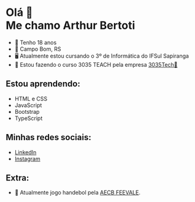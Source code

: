 # Olá 👋 <br> Me chamo Arthur Bertoti

- 🙂 Tenho 18 anos
- 📌 Campo Bom, RS
- 🖥️ Atualmente estou cursando o 3º de Informática do IFSul Sapiranga
- 🚀 Estou fazendo o curso 3035 TEACH pela empresa [3035Tech💜](https://www.linkedin.com/company/3035-tech/)

## Estou aprendendo:
- HTML e CSS
- JavaScript
- Bootstrap
- TypeScript

## Minhas redes sociais:
- [LinkedIn](https://www.linkedin.com/in/arthurbertoti/)
- [Instagram](https://www.instagram.com/arthur_bertoti/)

## Extra:
- 🤾‍ Atualmente jogo handebol pela [AECB FEEVALE](https://www.instagram.com/handebol.campobom/).
<!--


**arthurbertoti/arthurbertoti** is a ✨ _special_ ✨ repository because its `README.md` (this file) appears on your GitHub profile.

Here are some ideas to get you started:

- 🔭 I’m currently working on ...

- 👯 I’m looking to collaborate on ...
- 🤔 I’m looking for help with ...
- 💬 Ask me about ...
- 📫 How to reach me:
-->
